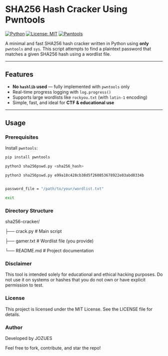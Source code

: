 
# SHA256 Hash Cracker Using Pwntools

[![Python](https://img.shields.io/badge/Python-3.x-blue.svg)](https://www.python.org/)
[![License: MIT](https://img.shields.io/badge/License-MIT-yellow.svg)](LICENSE)
[![Pwntools](https://img.shields.io/badge/Powered%20by-pwntools-orange)](https://docs.pwntools.com/en/stable/)

A minimal and fast SHA256 hash cracker written in Python using **only** `pwntools` and `sys`. This script attempts to find a plaintext password that matches a given SHA256 hash using a wordlist file.

---

##  Features

-  **No `hashlib` used** — fully implemented with `pwntools` only
-  Real-time progress logging with `log.progress()`
-  Supports large wordlists like `rockyou.txt` (with `latin-1` encoding)
-  Simple, fast, and ideal for **CTF & educational use**

---

##  Usage

###  Prerequisites

Install `pwntools`:
```bash
pip install pwntools

python3 sha256pswd.py <sha256_hash>

python3 sha256pswd.py e99a18c428cb38d5f260853678922e03abd8334b


password_file = "/path/to/your/wordlist.txt"

exit
```
### Directory Structure

sha256-cracker/

├── crack.py          # Main script

├── gamer.txt         # Wordlist file (you provide)

└── README.md         # Project documentation
### Disclaimer
This tool is intended solely for educational and ethical hacking purposes.
Do not use it on systems or hashes that you do not own or have explicit permission to test.

### License
This project is licensed under the MIT License.
See the LICENSE file for details.

### Author
Developed by JOZUES

Feel free to fork, contribute, and star  the repo!



